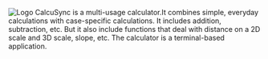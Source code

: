 
![Logo](https://github.com/CalcuSync/CalcuSync/assets/116606573/7bc9c992-4576-47a0-9dd8-9d73bb120009)
CalcuSync is a multi-usage calculator.It combines simple, everyday calculations with case-specific calculations. It includes addition, subtraction, etc. But it also include functions that deal with distance on a 2D scale and 3D scale, slope, etc. The calculator is a terminal-based application.
